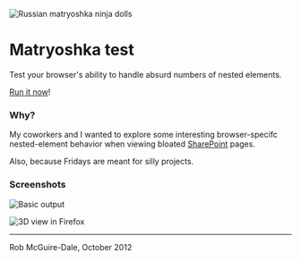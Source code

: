 ![Russian matryoshka ninja dolls](http://robatron.github.com/matryoshka-test/img/dolls.jpg)

# Matryoshka test

Test your browser's ability to handle absurd numbers of nested elements.

[Run it now](http://robatron.github.com/matryoshka-test)!


### Why?

My coworkers and I wanted to explore some interesting browser-specifc
nested-element behavior when viewing bloated
[SharePoint](http://sharepoint.microsoft.com) pages.

Also, because Fridays are meant for silly projects.

### Screenshots

![Basic output](https://raw.github.com/robatron/matryoshka-test/master/img/screenshot.png)

![3D view in Firefox](https://raw.github.com/robatron/matryoshka-test/master/img/ff-3d-view.png)

----
Rob McGuire-Dale, October 2012
